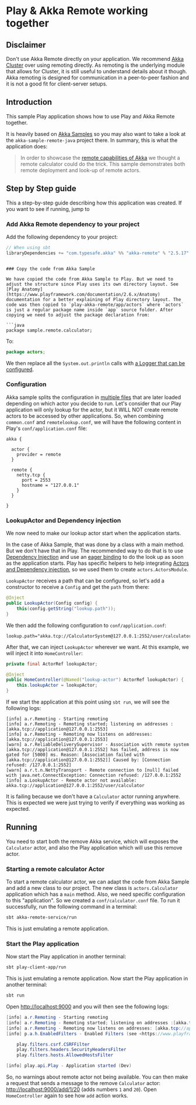 # Play & Akka Remote working together

## Disclaimer

Don't use Akka Remote directly on your application. We recommend [Akka Cluster](https://doc.akka.io/docs/akka/2.5/cluster-usage.html) over using remoting directly. As remoting is the underlying module that allows for Cluster, it is still useful to understand details about it though. Akka remoting is designed for communication in a peer-to-peer fashion and it is not a good fit for client-server setups.

## Introduction

This sample Play application shows how to use Play and Akka Remote together.

It is heavily based on [Akka Samples](https://github.com/akka/akka-samples) so you may also want to take a look at the `akka-sample-remote-java` project there. In summary, this is what the application does:

> In order to showcase the [remote capabilities of Akka](http://doc.akka.io/docs/akka/2.5/java/remoting.html) we thought a remote calculator could do the trick. This sample demonstrates both remote deployment and look-up of remote actors.

## Step by Step guide

This a step-by-step guide describing how this application was created. If you want to see if running, jump to 

### Add Akka Remote dependency to your project

Add the following dependency to your project:

```scala
// When using sbt
libraryDependencies += "com.typesafe.akka" %% "akka-remote" % "2.5.17"
```
```

### Copy the code from Akka Sample

We have copied the code from Akka Sample to Play. But we need to adjust the structure since Play uses its own directory layout. See [Play Anatomy](https://www.playframework.com/documentation/2.6.x/Anatomy) documentation for a better explaining of Play directory layout. The code was then copied to `play-akka-remote/app/actors` where `actors` is just a regular package name inside `app` source folder. After copying we need to adjust the package declaration from:

```java
package sample.remote.calculator;
```

To:

```java
package actors;
```

We then replace all the `System.out.println` calls with [a Logger that can be configured](https://www.playframework.com/documentation/2.6.x/SettingsLogger).

### Configuration

Akka sample splits the configuration in [multiple files](https://github.com/akka/akka-samples/tree/2.5/akka-sample-remote-java/src/main/resources) that are later loaded depending on which actor you decide to run. Let's consider that our Play application will only lookup for the actor, but it WILL NOT create remote actors to be accessed by other applications. So, when combining `common.conf` and `remotelookup.conf`, we will have the following content in Play's `conf/application.conf` file:

```hocon
akka {

  actor {
    provider = remote
  }

  remote {
    netty.tcp {
      port = 2553
      hostname = "127.0.0.1"
    }
  }

}
```

### LookupActor and Dependency injection

We now need to make our lookup actor start when the application starts.

In the case of Akka Sample, that was done by a class with a main method. But we don't have that in Play. The recommended way to do that is to use [Dependency Injection](https://www.playframework.com/documentation/2.6.x/JavaDependencyInjection) and use an [eager binding](https://www.playframework.com/documentation/2.6.x/JavaDependencyInjection#Eager-bindings) to do the look up as soon as the application starts. Play has specific helpers to help integrating [Actors and Dependency injection](https://www.playframework.com/documentation/2.6.x/JavaAkka#Dependency-injecting-actors), so we used them to create `actors.ActorsModule`.

`LookupActor` receives a path that can be configured, so let's add a constructor to receive a `Config` and get the `path` from there:

```java
@Inject
public LookupActor(Config config) {
    this(config.getString("lookup.path"));
}
```

We then add the following configuration to `conf/application.conf`:

```hocon
lookup.path="akka.tcp://CalculatorSystem@127.0.0.1:2552/user/calculator"
```

After that, we can inject `LookupActor` wherever we want. At this example, we will inject it into `HomeController`:

```java
private final ActorRef lookupActor;

@Inject
public HomeController(@Named("lookup-actor") ActorRef lookupActor) {
    this.lookupActor = lookupActor;
}
```

If we start the application at this point using `sbt run`, we will see the following logs:

```
[info] a.r.Remoting - Starting remoting
[info] a.r.Remoting - Remoting started; listening on addresses :[akka.tcp://application@127.0.0.1:2553]
[info] a.r.Remoting - Remoting now listens on addresses: [akka.tcp://application@127.0.0.1:2553]
[warn] a.r.ReliableDeliverySupervisor - Association with remote system [akka.tcp://application@127.0.0.1:2552] has failed, address is now gated for [5000] ms. Reason: [Association failed with [akka.tcp://application@127.0.0.1:2552]] Caused by: [Connection refused: /127.0.0.1:2552]
[warn] a.r.t.n.NettyTransport - Remote connection to [null] failed with java.net.ConnectException: Connection refused: /127.0.0.1:2552
[info] a.LookupActor - Remote actor not available: akka.tcp://application@127.0.0.1:2552/user/calculator
```

It is failing because we don't have a `Calculator` actor running anywhere. This is expected we were just trying to verify if everything was working as expected.

## Running

You need to start both the remove Akka service, which will exposes the `Calculator` actor, and also the Play application which will use this remove actor.

### Starting a remote calculator Actor

To start a remote calculator actor, we can adapt the code from Akka Sample and add a new class to our project. The new class is `actors.Calculator` application which has a `main` method. Also, we need specific configuration to this "application". So we created a `conf/calculator.conf` file. To run it successfully, run the following command in a terminal:

```bash
sbt akka-remote-service/run
```

This is just emulating a remote application.

### Start the Play application

Now start the Play application in another terminal:

```bash
sbt play-client-app/run
```

This is just emulating a remote application. Now start the Play application in another terminal:

```bash
sbt run
```

Open <http://localhost:9000> and you will then see the following logs:

```java
[info] a.r.Remoting - Starting remoting
[info] a.r.Remoting - Remoting started; listening on addresses :[akka.tcp://application@127.0.0.1:2553]
[info] a.r.Remoting - Remoting now listens on addresses: [akka.tcp://application@127.0.0.1:2553]
[info] p.a.h.EnabledFilters - Enabled Filters (see <https://www.playframework.com/documentation/latest/Filters>):

    play.filters.csrf.CSRFFilter
    play.filters.headers.SecurityHeadersFilter
    play.filters.hosts.AllowedHostsFilter

[info] play.api.Play - Application started (Dev)
```

So, no warnings about remote actor not being available. You can then make a request that sends a message to the remove `Calculator` actor: <http://localhost:9000/add/1/20> (adds numbers `1` and `20`). Open `HomeController` again to see how `add` action works.